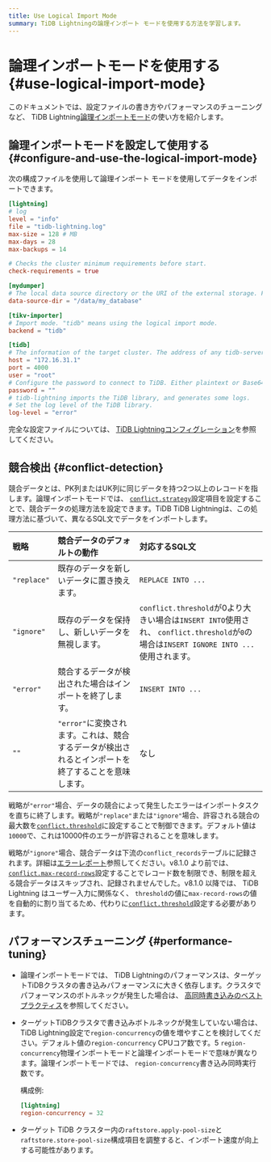 ```yaml
---
title: Use Logical Import Mode
summary: TiDB Lightningの論理インポート モードを使用する方法を学習します。
---
```


# 論理インポートモードを使用する {#use-logical-import-mode}

このドキュメントでは、設定ファイルの書き方やパフォーマンスのチューニングなど、 TiDB Lightning[論理インポートモード](/tidb-lightning/tidb-lightning-logical-import-mode.md)の使い方を紹介します。

## 論理インポートモードを設定して使用する {#configure-and-use-the-logical-import-mode}

次の構成ファイルを使用して論理インポート モードを使用してデータをインポートできます。

```toml
[lightning]
# log
level = "info"
file = "tidb-lightning.log"
max-size = 128 # MB
max-days = 28
max-backups = 14

# Checks the cluster minimum requirements before start.
check-requirements = true

[mydumper]
# The local data source directory or the URI of the external storage. For more information about the URI of the external storage, see https://docs.pingcap.com/tidb/v6.6/backup-and-restore-storages#uri-format.
data-source-dir = "/data/my_database"

[tikv-importer]
# Import mode. "tidb" means using the logical import mode.
backend = "tidb"

[tidb]
# The information of the target cluster. The address of any tidb-server from the cluster.
host = "172.16.31.1"
port = 4000
user = "root"
# Configure the password to connect to TiDB. Either plaintext or Base64 encoded.
password = ""
# tidb-lightning imports the TiDB library, and generates some logs.
# Set the log level of the TiDB library.
log-level = "error"
```

完全な設定ファイルについては、 [TiDB Lightningコンフィグレーション](/tidb-lightning/tidb-lightning-configuration.md)を参照してください。

## 競合検出 {#conflict-detection}

競合データとは、PK列またはUK列に同じデータを持つ2つ以上のレコードを指します。論理インポートモードでは、 [`conflict.strategy`](/tidb-lightning/tidb-lightning-configuration.md#tidb-lightning-task)設定項目を設定することで、競合データの処理方法を設定できます。TiDB TiDB Lightningは、この処理方法に基づいて、異なるSQL文でデータをインポートします。

| 戦略          | 競合データのデフォルトの動作                                         | 対応するSQL文                                                                                                     |
| :---------- | :----------------------------------------------------- | :----------------------------------------------------------------------------------------------------------- |
| `"replace"` | 既存のデータを新しいデータに置き換えます。                                  | `REPLACE INTO ...`                                                                                           |
| `"ignore"`  | 既存のデータを保持し、新しいデータを無視します。                               | `conflict.threshold`が0より大きい場合は`INSERT INTO`使用され、 `conflict.threshold`が`0`の場合は`INSERT IGNORE INTO ...`使用されます。 |
| `"error"`   | 競合するデータが検出された場合はインポートを終了します。                           | `INSERT INTO ...`                                                                                            |
| `""`        | `"error"`に変換されます。これは、競合するデータが検出されるとインポートを終了することを意味します。 | なし                                                                                                           |

戦略が`"error"`場合、データの競合によって発生したエラーはインポートタスクを直ちに終了します。戦略が`"replace"`または`"ignore"`場合、許容される競合の最大数を[`conflict.threshold`](/tidb-lightning/tidb-lightning-configuration.md#tidb-lightning-task)に設定することで制御できます。デフォルト値は`10000`で、これは10000件のエラーが許容されることを意味します。

戦略が`"ignore"`場合、競合データは下流の`conflict_records`テーブルに記録されます。詳細は[エラーレポート](/tidb-lightning/tidb-lightning-error-resolution.md#error-report)参照してください。v8.1.0 より前では、 [`conflict.max-record-rows`](/tidb-lightning/tidb-lightning-configuration.md#tidb-lightning-task)設定することでレコード数を制限でき、制限を超える競合データはスキップされ、記録されませんでした。v8.1.0 以降では、 TiDB Lightning はユーザー入力に関係なく、 `threshold`の値に`max-record-rows`の値を自動的に割り当てるため、代わりに[`conflict.threshold`](/tidb-lightning/tidb-lightning-configuration.md#tidb-lightning-task)設定する必要があります。

## パフォーマンスチューニング {#performance-tuning}

-   論理インポートモードでは、 TiDB Lightningのパフォーマンスは、ターゲットTiDBクラスタの書き込みパフォーマンスに大きく依存します。クラスタでパフォーマンスのボトルネックが発生した場合は、 [高同時書き込みのベストプラクティス](/best-practices/high-concurrency-best-practices.md)を参照してください。

-   ターゲットTiDBクラスタで書き込みボトルネックが発生していない場合は、 TiDB Lightning設定で`region-concurrency`の値を増やすことを検討してください。デフォルト値の`region-concurrency` CPUコア数です。5 `region-concurrency`物理インポートモードと論理インポートモードで意味が異なります。論理インポートモードでは、 `region-concurrency`書き込み同時実行数です。

    構成例:

    ```toml
    [lightning]
    region-concurrency = 32
    ```

-   ターゲット TiDB クラスター内の`raftstore.apply-pool-size`と`raftstore.store-pool-size`構成項目を調整すると、インポート速度が向上する可能性があります。
